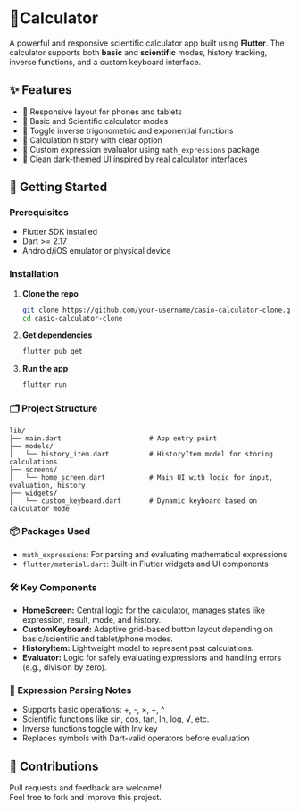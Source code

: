 # 📱Calculator

A powerful and responsive scientific calculator app built using **Flutter**. The calculator supports both **basic** and **scientific** modes, history tracking, inverse functions, and a custom keyboard interface.

## ✨ Features
- 📱 Responsive layout for phones and tablets
- 🧮 Basic and Scientific calculator modes
- 🔁 Toggle inverse trigonometric and exponential functions
- 📜 Calculation history with clear option
- 🧠 Custom expression evaluator using `math_expressions` package
- 🎨 Clean dark-themed UI inspired by real calculator interfaces


## 🚀 Getting Started

### Prerequisites
- Flutter SDK installed
- Dart >= 2.17
- Android/iOS emulator or physical device

### Installation

1. **Clone the repo**
   ```bash
   git clone https://github.com/your-username/casio-calculator-clone.git
   cd casio-calculator-clone
2. **Get dependencies**
   ```bash
   flutter pub get
3. **Run the app**
   ```bash
   flutter run

### 🗂️ Project Structure
```
lib/
├── main.dart                      # App entry point
├── models/
│   └── history_item.dart          # HistoryItem model for storing calculations
├── screens/
│   └── home_screen.dart           # Main UI with logic for input, evaluation, history
├── widgets/
│   └── custom_keyboard.dart       # Dynamic keyboard based on calculator mode
```

### 📦 Packages Used
- `math_expressions`: For parsing and evaluating mathematical expressions
- `flutter/material.dart`: Built-in Flutter widgets and UI components

### 🛠️ Key Components
- **HomeScreen:** Central logic for the calculator, manages states like expression, result, mode, and history.
- **CustomKeyboard:** Adaptive grid-based button layout depending on basic/scientific and tablet/phone modes.
- **HistoryItem:** Lightweight model to represent past calculations.
- **Evaluator:** Logic for safely evaluating expressions and handling errors (e.g., division by zero).

### 📖 Expression Parsing Notes
- Supports basic operations: +, -, ×, ÷, ^
- Scientific functions like sin, cos, tan, ln, log, √, etc.
- Inverse functions toggle with Inv key
- Replaces symbols with Dart-valid operators before evaluation

## 🤝 Contributions
Pull requests and feedback are welcome!<br>
Feel free to fork and improve this project.
